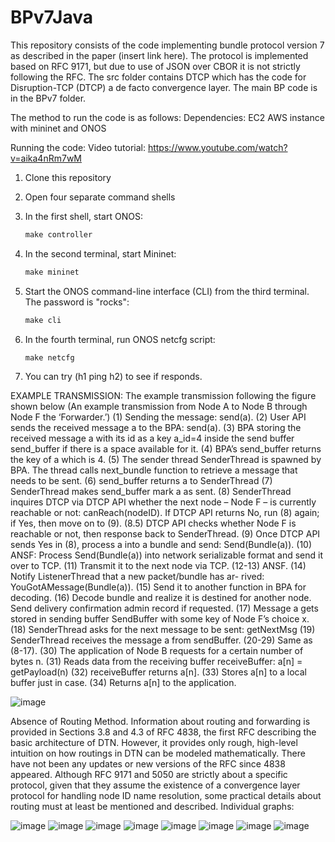 # BPv7Java
This repository consists of the code implementing bundle protocol version 7 as described in the paper (insert link here). 
The protocol is implemented based on RFC 9171, but due to use of JSON over CBOR it is not strictly following the RFC.
The src folder contains DTCP which has the code for Disruption-TCP (DTCP) a de facto convergence layer.
The main BP code is in the BPv7 folder.

The method to run the code is as follows:
Dependencies:
EC2 AWS instance with mininet and ONOS

Running the code: Video tutorial: https://www.youtube.com/watch?v=aika4nRm7wM
1. Clone this repository
2. Open four separate command shells
3. In the first shell, start ONOS:
  
   ```markdown
   make controller
4. In the second terminal, start Mininet:
   
   ```markdown
   make mininet
5. Start the ONOS command-line interface (CLI) from the third terminal. The password is "rocks":

   ```markdown
   make cli
6. In the fourth terminal, run ONOS netcfg script:

   ```markdown
   make netcfg
7. You can try (h1 ping h2) to see if responds.

EXAMPLE TRANSMISSION:
The example transmission following the figure shown below (An example transmission from Node A to Node B through Node F the ‘Forwarder.’)
(1) Sending the message: send(a).
(2) User API sends the received message a to the BPA: send(a).
(3) BPA storing the received message a with its id as a key
a_id=4 inside the send buffer send_buffer if there is a space
available for it.
(4) BPA’s send_buffer returns the key of a which is 4.
(5) The sender thread SenderThread is spawned by BPA. The
thread calls next_bundle function to retrieve a message that
needs to be sent.
(6) send_buffer returns a to SenderThread
(7) SenderThread makes send_buffer mark a as sent.
(8) SenderThread inquires DTCP via DTCP API whether the
next node – Node F – is currently reachable or not:
canReach(nodeID). If DTCP API returns No, run (8) again;
if Yes, then move on to (9).
(8.5) DTCP API checks whether Node F is reachable or not,
then response back to SenderThread.
(9) Once DTCP API sends Yes in (8), process a into a bundle and
send: Send(Bundle(a)).
(10) ANSF: Process Send(Bundle(a)) into network serializable
format and send it over to TCP.
(11) Transmit it to the next node via TCP.
(12-13) ANSF.
(14) Notify ListenerThread that a new packet/bundle has ar-
rived: YouGotAMessage(Bundle(a)).
(15) Send it to another function in BPA for decoding.
(16) Decode bundle and realize it is destined for another node.
Send delivery confirmation admin record if requested.
(17) Message a gets stored in sending buffer SendBuffer with
some key of Node F’s choice x.
(18) SenderThread asks for the next message to be sent: getNextMsg
(19) SenderThread receives the message a from sendBuffer.
(20-29) Same as (8-17).
(30) The application of Node B requests for a certain number of
bytes n.
(31) Reads data from the receiving buffer receiveBuffer: a[n]
= getPayload(n)
(32) receiveBuffer returns a[n].
(33) Stores a[n] to a local buffer just in case.
(34) Returns a[n] to the application.

![image](https://github.com/etdickey/BPv7Java/assets/61432064/c59483ce-641f-44fa-a7d5-19cd99034999)


Absence of Routing Method. Information about routing and
forwarding is provided in Sections 3.8 and 4.3 of RFC 4838, the first
RFC describing the basic architecture of DTN. However, it provides
only rough, high-level intuition on how routings in DTN can be
modeled mathematically. There have not been any updates or new
versions of the RFC since 4838 appeared. Although RFC 9171 and
5050 are strictly about a specific protocol, given that they assume
the existence of a convergence layer protocol for handling node
ID name resolution, some practical details about routing must at
least be mentioned and described.
Individual graphs:

![image](https://github.com/etdickey/BPv7Java/assets/61432064/a5c2d8ab-eb52-4c41-a7d0-89f493549dc9)
![image](https://github.com/etdickey/BPv7Java/assets/61432064/8c6f4180-e1ba-4cb3-a05f-2284645b6b5b)
![image](https://github.com/etdickey/BPv7Java/assets/61432064/92f412a9-5fcb-402d-adda-78f6d772d454)
![image](https://github.com/etdickey/BPv7Java/assets/61432064/5c7b537a-5c87-4e0f-ae95-48e2012f7334)
![image](https://github.com/etdickey/BPv7Java/assets/61432064/d1ebe00d-37aa-49cd-b776-f99405f7ca04)
![image](https://github.com/etdickey/BPv7Java/assets/61432064/890b9a87-c448-430c-8985-bcffb97227e3)
![image](https://github.com/etdickey/BPv7Java/assets/61432064/010a255e-8150-41b8-81c9-2d5d77bf65ec)
![image](https://github.com/etdickey/BPv7Java/assets/61432064/14ae5f12-c143-46af-a0ef-6fc16e9b93aa)






